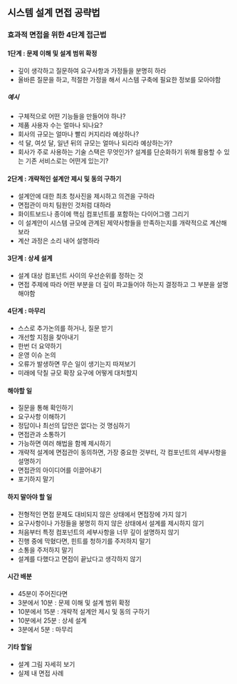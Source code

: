 ## 시스템 설계 면접 공략법

### 효과적 면접을 위한 4단계 접근법

#### 1단계 : 문제 이해 및 설계 범위 확정

- 깊이 생각하고 질문하여 요구사항과 가정들을 분명히 하라
- 올바른 질문을 하고, 적절한 가정을 해서 시스템 구축에 필요한 정보를 모아야함

##### 예시

- 구체적으로 어떤 기능들을 만들어야 하나?
- 제품 사용자 수는 얼마나 되나요?
- 회사의 규모는 얼마나 빨리 커지리라 예상하나?
- 석 달, 여섯 달, 일년 뒤의 규모는 얼마나 되리라 예상하는가?
- 회사가 주로 사용하는 기술 스택은 무엇인가? 설계를 단순화하기 위해 활용할 수 있는 기존 서비스로는 어떤게 있는기?

#### 2단계 : 개략적인 설계안 제시 및 동의 구하기

- 설계안에 대한 최초 청사진을 제시하고 의견을 구하라
- 면접관이 마치 팀원인 것처럼 대하라
- 화이트보드나 종이에 핵심 컴포넌트를 포함하는 다이어그램 그리기
- 이 설계안이 시스템 규모에 관계된 제약사항들을 만족하는지를 개략적으로 계산해보라
- 계산 과정은 소리 내어 설명하라

#### 3단계 : 상세 설계

- 설계 대상 컴포넌트 사이의 우선순위를 정하는 것
- 면접 주제에 따라 어떤 부분을 더 깊이 파고들어야 하는지 결정하고 그 부분을 설명해야함

#### 4단계 : 마무리

- 스스로 추가논의를 하거나, 질문 받기
- 개선할 지점을 찾아내기
- 한번 더 요약하기
- 운영 이슈 논의
- 오류가 발생하면 무슨 일이 생기는지 따져보기
- 미래에 닥칠 규모 확장 요구에 어떻게 대처할지

#### 해야할 일

- 질문을 통해 확인하기
- 요구사항 이해하기
- 정답이나 최선의 답안은 없다는 것 명심하기
- 면접관과 소통하기
- 가능하면 여러 해법을 함께 제시하기
- 개략적 설계에 면접관이 동의하면, 가장 중요한 것부터, 각 컴포넌트의 세부사항을 설명하기
- 면접관의 아이디어를 이끌어내기
- 포기하지 말기

#### 하지 말아야 할 일

- 전형적인 면접 문제도 대비되지 않은 상태에서 면접장에 가지 않기
- 요구사항이나 가정들을 붕명히 하지 않은 상태에서 설계를 제시하지 않기
- 처음부터 특정 컴포넌트의 세부사항을 너무 깊이 설명하지 않기
- 진행 중에 막혔다면, 힌트를 청하기를 주저하지 말기
- 소통을 주저하지 말기
- 설계를 다했다고 면접이 끝났다고 생각하지 않기

#### 시간 배분

- 45분이 주어진다면
- 3분에서 10분 : 문제 이해 및 설계 범위 확정
- 10분에서 15분 : 개략적 설계안 제시 및 동의 구하기
- 10분에서 25분 : 상세 설계
- 3분에서 5분 : 마무리

#### 기타 할일

- 설계 그림 자세히 보기
- 실제 내 면접 사례
